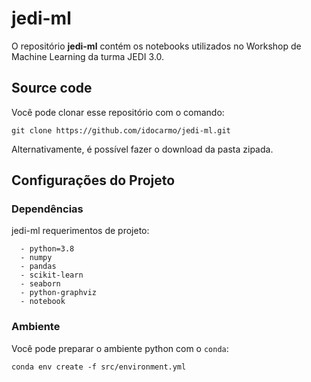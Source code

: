 # jedi-ml

O repositório **jedi-ml** contém os notebooks utilizados no Workshop de Machine Learning da turma JEDI 3.0.

## Source code
Você pode clonar esse repositório com o comando:

    git clone https://github.com/idocarmo/jedi-ml.git
    
 Alternativamente, é possível fazer o download da pasta zipada.

## Configurações do Projeto
### Dependências

jedi-ml requerimentos de projeto:
~~~~~~~~~~~~
  - python=3.8
  - numpy
  - pandas
  - scikit-learn
  - seaborn
  - python-graphviz
  - notebook
~~~~~~~~~~~~

### Ambiente

Você pode preparar o ambiente python com o ``conda``:

    conda env create -f src/environment.yml
